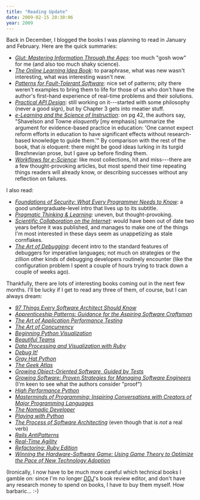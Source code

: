 ```yaml
---
title: "Reading Update"
date: 2009-02-15 20:30:06
year: 2009
---
```

Back in December, I blogged the books I was planning to read in January and February.  Here are the quick summaries:
<ul>
	<li><a href="http://www.amazon.com/Glut-Mastering-Information-Through-Ages/dp/0309102383"><em>Glut: Mastering Information Through the Ages</em></a>: too much "gosh wow" for me (and also too much shaky science).</li>
	<li><a href="http://www.amazon.com/Online-Learning-Idea-Book-Technology-Based/dp/0787981680"><em>The Online Learning Idea Book</em></a>: to paraphrase, what was new wasn't interesting, what was interesting wasn't new.</li>
	<li><a href="http://www.amazon.com/Patterns-Fault-Tolerant-Software-Wiley/dp/0470319798"><em>Patterns for Fault-Tolerant Software</em></a>: nice set of patterns; pity there weren't examples to bring them to life for those of us who don't have the author's first-hand experience of real-time problems and their solutions.</li>
	<li><a href="http://www.amazon.com/Practical-API-Design-Confessions-Framework/dp/1430209739"><em>Practical API Design</em></a>: still working on it---started with some philosophy (never a good sign), but by Chapter 3 gets into meatier stuff.</li>
	<li><a href="http://www.amazon.com/e-Learning-Science-Instruction-Guidelines-Multimedia/dp/0787986836"><em>e-Learning and the Science of Instruction</em></a>: on pg 42, the authors say, "Shavelson and Towne <em>eloquently</em> [my emphasis] summarize the argument for evidence-based practice in education: 'One cannot expect reform efforts in education to have significant effects without research-based knowledge to guide them.'" By comparison with the rest of the book, that <em>is</em> eloquent: there might be good ideas lurking in its turgid Brezhnevian prose, but I gave up before finding them.</li>
	<li><a href="http://www.amazon.com/Workflows-e-Science-Scientific-Grids/dp/1846285194"><em>Workflows for e-Science</em></a>: like most collections, hit and miss---there are a few thought-provoking articles, but most spend their time repeating things readers will already know, or describing successes without any reflection on failures.</li>
</ul>
I also read:
<ul>
	<li><a href="http://www.amazon.com/Foundations-Security-Every-Programmer-Experts/dp/1590597842"><em>Foundations of Security: What Every Programmer Needs to Know</em></a>: a good undergraduate-level intro that lives up to its subtitle.</li>
	<li><em><a href="http://www.amazon.com/Pragmatic-Thinking-Learning-Refactor-Programmers/dp/1934356050">Pragmatic Thinking &amp; Learning</a>: </em>uneven, but thought-provoking.</li>
	<li><a href="http://www.amazon.com/Scientific-Collaboration-Internet-Acting-Technology/dp/0262151200"><em>Scientific Collaboration on the Internet</em></a>: would have been out of date two years before it was published, and manages to make one of the things I'm most interested in these days seem as unappetizing as stale cornflakes.</li>
	<li><a href="http://www.amazon.com/Art-Debugging-GDB-DDD-Eclipse/dp/1593271743"><em>The Art of Debugging</em></a>: decent intro to the standard features of debuggers for imperative languages; not much on strategies or the zillion other kinds of debugging developers routinely encounter (like the configuration problem I spent a couple of hours trying to track down a couple of weeks ago).</li>
</ul>
Thankfully, there are lots of interesting books coming out in the next few months.  I'll be lucky if I get to read any three of them, of course, but I can always dream:
<ul>
	<li><a href="http://oreilly.com/catalog/9780596522698"><em>97 Things Every Software Architect Should Know</em></a></li>
	<li><a href="http://oreilly.com/catalog/9780596518387"><em>Apprenticeship Patterns: Guidance for the Aspiring Software Craftsman</em></a></li>
	<li><a href="http://oreilly.com/catalog/9780596520663"><em>The Art of Application Performance Testing</em></a></li>
	<li><a href="http://oreilly.com/catalog/9780596521530"><em>The Art of Concurrency</em></a></li>
	<li><a href="http://apress.com/book/view/9781430218432"><em>Beginning Python Visualization</em></a></li>
	<li><a href="http://oreilly.com/catalog/9780596518028"><em>Beautiful Teams</em></a></li>
	<li><a href="http://www.informit.com/store/product.aspx?isbn=0321620321"><em>Data Processing and Visualization with Ruby</em></a></li>
	<li><a href="http://oreilly.com/catalog/9781934356289"><em>Debug It!</em></a></li>
	<li><a href="http://oreilly.com/catalog/9781593271923"><em>Gray Hat Python</em></a></li>
	<li><a href="http://oreilly.com/catalog/9780596523206"><em>The Geek Atlas</em></a></li>
	<li><a href="http://www.informit.com/store/product.aspx?isbn=032152246X"><em>Growing Object-Oriented Software, Guided by Tests</em></a></li>
	<li><a href="http://oreilly.com/catalog/9781593271831"><em>Growing Software: Proven Strategies for Managing Software Engineers</em></a> (I'm keen to see what the authors consider "proof")</li>
	<li><a href="http://oreilly.com/catalog/9780596159894"><em>High Performance Python</em></a></li>
	<li><a href="http://oreilly.com/catalog/9780596515171"><em>Masterminds of Programming: Inspiring Conversations with Creators of Major Programming Languages</em></a></li>
	<li><a href="http://www.informit.com/store/product.aspx?isbn=0321606426"><em>The Nomadic Developer</em></a></li>
	<li><a href="http://oreilly.com/catalog/9781593271985"><em>Playing with Python</em></a></li>
	<li><a href="http://www.informit.com/store/product.aspx?isbn=0321617479"><em>The Process of Software Architecting</em></a> (even though that is <em>not</em> a real verb)</li>
	<li><a href="http://www.informit.com/store/product.aspx?isbn=0321620283"><em>Rails AntiPatterns</em></a></li>
	<li><a href="http://www.informit.com/store/product.aspx?isbn=0321617096"><em>Real-Time Agility</em></a></li>
	<li><a href="http://www.informit.com/store/product.aspx?isbn=0321604199"><em>Refactoring: Ruby Edition</em></a></li>
	<li><a href="http://www.informit.com/store/product.aspx?isbn=013136443X"><em>Winning the Hardware-Software Game: Using Game Theory to Optimize the Pace of New Technology Adoption</em></a></li>
</ul>
(Ironically, I now have to be much more careful which technical books I gamble on: since I'm no longer <a href="http://www.ddj.com"><em>DDJ</em></a>'s book review editor, and don't have any research money to spend on books, I have to buy them myself.  How barbaric... :-)

